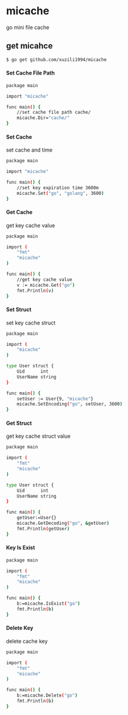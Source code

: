 # micache
go mini file cache 
## get micahce
````sh
$ go get github.com/xuzili1994/micache
````
#### Set Cache File Path

````sh
package main

import "micache"

func main() {
	//set cache file path cache/
	micache.Dir="cache/"
}

````

#### Set Cache
set cache  and time
````sh
package main

import "micache"

func main() {
	//set key expiration time 3600m
	micache.Set("go", "golang", 3600)
}

````

#### Get Cache
get key cache value
````sh
package main

import (
	"fmt"
	"micache"
)

func main() {
	//get key cache value
	v := micache.Get("go")
	fmt.Println(v)
}

````

#### Set Struct
set key cache struct
````sh
package main

import (
	"micache"
)

type User struct {
	Uid      int
	UserName string
}

func main() {
	setUser := User{9, "micache"}
	micache.SetEncoding("go", setUser, 3600)
}

````

#### Get Struct
get key cache struct value
````sh
package main

import (
	"fmt"
	"micache"
)

type User struct {
	Uid      int
	UserName string
}

func main() {
	getUser:=User{}
	micache.GetDecoding("go", &getUser)
	fmt.Println(getUser)
}

````

#### Key Is Exist 

````sh
package main

import (
	"fmt"
	"micache"
)

func main() {
	b:=micache.IsExist("go")
	fmt.Println(b)
}

````

#### Delete Key
delete cache key 
````sh
package main

import (
	"fmt"
	"micache"
)

func main() {
	b:=micache.Delete("go")
	fmt.Println(b)
}

````



